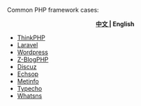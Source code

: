 Common PHP framework cases:

<p align="center"><b> <a href="./readme.md"> 中文 </a> | English </b></p>

- [ThinkPHP](./thinkphp/src)
- [Laravel](./laravel/src)
- [Wordpress](./wordpress/src)
- [Z-BlogPHP](./zblog/src)
- [Discuz](./discuz/src)
- [Echsop](./ecshop/src)
- [Metinfo](./metinfo/src)
- [Typecho](./typecho/src)
- [Whatsns](./whatsns/src)